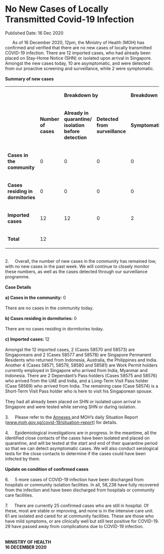 <html>
    <meta http-equiv="Content-Type" content="text/html; charset=utf-8"/>
    <meta charset="utf-8"/>
    <title>No New Cases of Locally Transmitted Covid-19 Infection </title>
    <body><h1>No New Cases of Locally Transmitted Covid-19 Infection </h1>
    <p>Published Date: 16 Dec 2020</p> &nbsp; &nbsp; &nbsp; As of 16 December 2020, 12pm, the Ministry of Health (MOH) has confirmed and verified that there are no new cases of locally transmitted COVID-19 infection. There are 12 imported cases, who had already been placed on Stay-Home Notice (SHN) or isolated upon arrival in Singapore. Amongst the new cases today, 10 are asymptomatic, and were detected from our proactive screening and surveillance, while 2 were symptomatic.&nbsp;&nbsp;<br><br><strong>Summary of new cases</strong><div><div dir="ltr" align="left"><table><strong><colgroup><col width="129"><col width="60"><col width="16"><col width="96"><col width="96"><col width="16"><col width="96"><col width="96"></colgroup></strong><tbody><tr><td><strong><br></strong></td><td><strong><br></strong></td><td colspan="2"><p dir="ltr"><strong>Breakdown by</strong></p></td><td colspan="2"><p dir="ltr"><strong>Breakdown by</strong></p></td></tr><tr><td><strong><br></strong></td><td><p dir="ltr"><strong>Number of cases</strong></p></td><td><p dir="ltr"><strong>Already in quarantine/ isolation before detection</strong></p></td><td><p dir="ltr"><strong>Detected from surveillance</strong></p></td><td><p dir="ltr"><strong>Symptomatic</strong></p></td><td><p dir="ltr"><strong>Asymptomatic</strong></p></td></tr><tr><td><p dir="ltr"><strong>Cases in the community</strong></p></td><td><p dir="ltr">0</p></td><td><p dir="ltr">0</p></td><td><p dir="ltr">0</p></td><td><p dir="ltr">0</p></td><td><p dir="ltr">0</p></td></tr><tr><td><p dir="ltr"><strong>Cases residing in dormitories</strong></p></td><td><p dir="ltr">0</p></td><td><p dir="ltr">0</p></td><td><p dir="ltr">0</p></td><td><p dir="ltr">0</p></td><td><p dir="ltr">0</p></td></tr><tr><td><p dir="ltr"><strong>Imported cases</strong></p></td><td><p dir="ltr">12</p></td><td><p dir="ltr">12</p></td><td><p dir="ltr">0</p></td><td><p dir="ltr">2</p></td><td><p dir="ltr">10</p></td></tr><tr><td><p dir="ltr"><strong>Total</strong></p></td><td><p dir="ltr">12</p></td><td><br></td><td><br></td><td><br></td><td><br></td></tr></tbody></table></div><br>2.&nbsp; &nbsp; &nbsp;Overall, the number of new cases in the community has remained low, with no new cases in the past week. We will continue to closely monitor these numbers, as well as the cases detected through our surveillance programme.<br><br><strong>Case Details</strong><br><br><strong>a) Cases in the community:</strong> 0<br><br>There are no cases in the community today.<br><br><strong>b) Cases residing in dormitories:</strong> 0<br><div><br>There are no cases residing in dormitories today.&nbsp;<br><br><strong>c) Imported cases: </strong>12<br><br>Amongst the 12 imported cases, 2 (Cases 58570 and 58573) are Singaporeans and 2 (Cases 58577 and 58578) are Singapore Permanent Residents who returned from Indonesia, Australia, the Philippines and India. Another 4 (Cases 58571, 58579, 58580 and 58581) are Work Permit holders currently employed in Singapore who arrived from India, Myanmar and Indonesia. There are 2 Dependant’s Pass holders (Cases 58575 and 58576) who arrived from the UAE and India, and a Long-Term Visit Pass holder (Case 58569) who arrived from India. The remaining case (Case 58574) is a Short-Term Visit Pass holder who is here to visit his Singaporean spouse.&nbsp;<br><br>They had all already been placed on SHN or isolated upon arrival in Singapore and were tested while serving SHN or during isolation.<br><br>3.&nbsp; &nbsp; &nbsp;Please refer to the <a href="/docs/librariesprovider5/default-document-library/annexescb0b1b1d6d5047608406db7acc9e38c7.pdf?sfvrsn=be0499ac_0" title="Annexes ">Annexes </a>and MOH’s daily Situation Report (<a href="https://www.moh.gov.sg/covid-19/situation-report" title="" class="" target="">www.moh.gov.sg/covid-19/situation-report)</a> for details.&nbsp;<br><br>4.&nbsp; &nbsp; &nbsp;Epidemiological investigations are in progress. In the meantime, all the identified close contacts of the cases have been isolated and placed on quarantine, and will be tested at the start and end of their quarantine period so that we can detect asymptomatic cases. We will also conduct serological tests for the close contacts to determine if the cases could have been infected by them.<br><br><strong>Update on condition of confirmed cases</strong><br><br>6.&nbsp; &nbsp; &nbsp;5 more cases of COVID-19 infection have been discharged from hospitals or community isolation facilities. In all, 58,238 have fully recovered from the infection and have been discharged from hospitals or community care facilities.&nbsp;<br><br>7.&nbsp; &nbsp; &nbsp;There are currently 25 confirmed cases who are still in hospital. Of these, most are stable or improving, and none is in the intensive care unit. 61 are isolated and cared for at community facilities. These are those who have mild symptoms, or are clinically well but still test positive for COVID-19. 29 have passed away from complications due to COVID-19 infection.&nbsp;<br><br><br><strong>MINISTRY OF HEALTH<br>16 DECEMBER 2020</strong><br>&nbsp;<br><div><br></div></div><br></div></body>
</html>